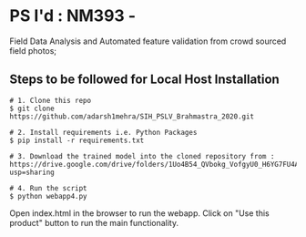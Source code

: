
# PS I'd : NM393 - 

Field Data Analysis and Automated feature validation from crowd sourced field photos;

## Steps to be followed for Local Host Installation

```shell
# 1. Clone this repo
$ git clone https://github.com/adarsh1mehra/SIH_PSLV_Brahmastra_2020.git

# 2. Install requirements i.e. Python Packages
$ pip install -r requirements.txt

# 3. Download the trained model into the cloned repository from : https://drive.google.com/drive/folders/1Uo4B54_QVbokg_VofgyU0_H6YG7FU4Aq?usp=sharing  

# 4. Run the script
$ python webapp4.py
```

Open index.html in the browser to run the webapp.
Click on "Use this product" button to run the main functionality.


